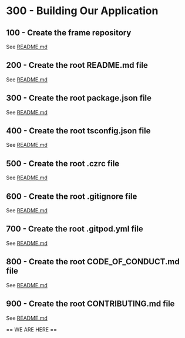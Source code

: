 # 300 - Building Our Application

## 100 - Create the frame repository

See [README.md](./100/README.md)

## 200 - Create the root README.md file

See [README.md](./200/README.md)

## 300 - Create the root package.json file

See [README.md](./300/README.md)

## 400 - Create the root tsconfig.json file

See [README.md](./400/README.md)

## 500 - Create the root .czrc file

See [README.md](./500/README.md)

## 600 - Create the root .gitignore file

See [README.md](./600/README.md)

## 700 - Create the root .gitpod.yml file

See [README.md](./700/README.md)

## 800 - Create the root CODE_OF_CONDUCT.md file

See [README.md](./800/README.md)

## 900 - Create the root CONTRIBUTING.md file

See [README.md](./900/README.md)

== WE ARE HERE ==
